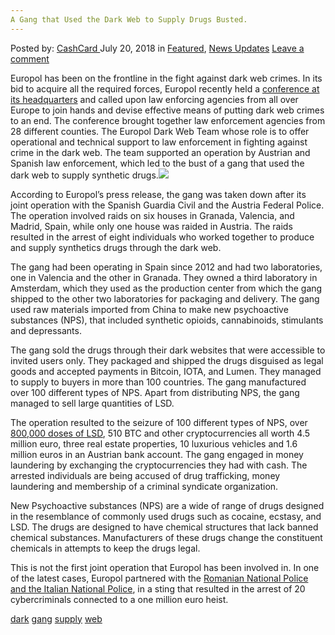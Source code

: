 ```yaml
---
A Gang that Used the Dark Web to Supply Drugs Busted.
---
```

<article class="post-listing post-26341 post type-post status-publish format-standard has-post-thumbnail hentry 
 tag-busted tag-dark tag-gang tag-supply tag-web">
<div class="post-inner">
<span>Posted by: <a href="https://www.deepdotweb.com/author/cashcard/" title="">CashCard </a></span>
<span>July 20, 2018</span>
<span>in <a href="https://www.deepdotweb.com/category/deepdot-news/" rel="category tag">Featured</a>, <a href="https://www.deepdotweb.com/category/news-updates/" rel="category tag">News Updates</a></span>
<span><a href="https://www.deepdotweb.com/2018/07/20/a-gang-that-used-the-dark-web-to-supply-drugs-busted/#respond">Leave a comment</a></span>


<p>Europol has been on the frontline in the fight against dark web crimes. In its bid to acquire all the required forces, Europol recently held a <a href="https://www.deepdotweb.com/2018/06/10/europol-conference-discuss-and-share-expertise-to-tackle-dark-web-crime/">conference at its headquarters</a> and called upon law enforcing agencies from all over Europe to join hands and devise effective means of putting dark web crimes to an end. The conference brought together law enforcement agencies from 28 different counties. The Europol Dark Web Team whose role is to offer operational and technical support to law enforcement in fighting against crime in the dark web. The team supported an operation by Austrian and Spanish law enforcement, which led to the bust of a gang that used the dark web to supply synthetic drugs.<img class="wp-image-26344 aligncenter" src="/imgs/2018/07/word-image-43.jpeg" srcset="/imgs/2018/07/word-image-43.jpeg 660w, /imgs/2018/07/word-image-43-300x203.jpeg 300w, /imgs/2018/07/word-image-43-290x195.jpeg 290w" sizes="(max-width: 660px) 100vw, 660px" /></p>
<p>According to Europol’s press release, the gang was taken down after its joint operation with the Spanish Guardia Civil and the Austria Federal Police. The operation involved raids on six houses in Granada, Valencia, and Madrid, Spain, while only one house was raided in Austria. The raids resulted in the arrest of eight individuals who worked together to produce and supply synthetics drugs through the dark web.</p>
<p>The gang had been operating in Spain since 2012 and had two laboratories, one in Valencia and the other in Granada. They owned a third laboratory in Amsterdam, which they used as the production center from which the gang shipped to the other two laboratories for packaging and delivery. The gang used raw materials imported from China to make new psychoactive substances (NPS), that included synthetic opioids, cannabinoids, stimulants and depressants.</p>
<p>The gang sold the drugs through their dark websites that were accessible to invited users only. They packaged and shipped the drugs disguised as legal goods and accepted payments in Bitcoin, IOTA, and Lumen. They managed to supply to buyers in more than 100 countries. The gang manufactured over 100 different types of NPS. Apart from distributing NPS, the gang managed to sell large quantities of LSD.</p>
<p>The operation resulted to the seizure of 100 different types of NPS, over <a href="https://www.deepdotweb.com/tag/lsd/">800,000 doses of LSD</a>, 510 BTC and other cryptocurrencies all worth 4.5 million euro, three real estate properties, 10 luxurious vehicles and 1.6 million euros in an Austrian bank account. The gang engaged in money laundering by exchanging the cryptocurrencies they had with cash. The arrested individuals are being accused of drug trafficking, money laundering and membership of a criminal syndicate organization.</p>
<p>New Psychoactive substances (NPS) are a wide of range of drugs designed in the resemblance of commonly used drugs such as cocaine, ecstasy, and LSD. The drugs are designed to have chemical structures that lack banned chemical substances. Manufacturers of these drugs change the constituent chemicals in attempts to keep the drugs legal.</p>
<p>This is not the first joint operation that Europol has been involved in. In one of the latest cases, Europol partnered with the <a href="https://www.deepdotweb.com/2018/04/13/europol-joint-investigation-puts-20-cybercriminals-in-police-custody/">Romanian National Police and the Italian National Police</a>, in a sting that resulted in the arrest of 20 cybercriminals connected to a one million euro heist.</p>
</div>
 <a href="https://www.deepdotweb.com/tag/dark/" rel="tag">dark</a>  <a href="https://www.deepdotweb.com/tag/gang/" rel="tag">gang</a> <a href="https://www.deepdotweb.com/tag/supply/" rel="tag">supply</a> <a href="https://www.deepdotweb.com/tag/web/" rel="tag">web</a></span> <span style="display:none" class="updated">2018-07-20<a href="https://www.deepdotweb.com/author/cashcard/" title="Posts by CashCard" rel="author">CashCard</a></strong></div>
</div>
</article>

